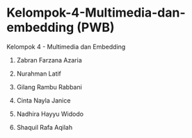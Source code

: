# Kelompok-4-Multimedia-dan-embedding (PWB)

Kelompok 4 - Multimedia dan Embedding

1. Zabran Farzana Azaria


2. Nurahman Latif


3. Gilang Rambu Rabbani


4. Cinta Nayla Janice


5. Nadhira Hayyu Widodo


6. Shaquil Rafa Aqilah
